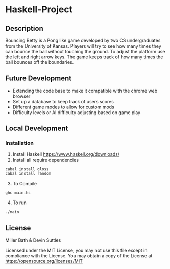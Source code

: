 # Haskell-Project

## Description 
Bouncing Betty is a Pong like game developed by two CS undergraduates from the University of Kansas. Players will try to see how many times they can bounce the ball without touching the ground. To adjust the platform use the left and right arrow keys. The game keeps track of how many times the ball bounces off the boundaries. 

## Future Development
* Extending the code base to make it compatible with the chrome web browser 
* Set up a database to keep track of users scores
* Different game modes to allow for custom mods
* Difficulty levels or AI difficulty adjusting based on game play 

## Local Development
### Installation 
1. Install Haskell https://www.haskell.org/downloads/
2. Install all require dependencies
```sh
cabal install gloss
cabal install random
```
3. To Compile
```sh
ghc main.hs
```
4. To run 
```sh
./main
```

## License 
Miller Bath & Devin Suttles

Licensed under the MIT License; you may not use this file except in compliance with the License. You may obtain a copy of the License at
https://opensource.org/licenses/MIT
